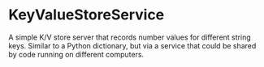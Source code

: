 # KeyValueStoreService
A simple K/V store server that records number values for different string keys. Similar to a Python dictionary, but via a service that could be shared by code running on different computers.
